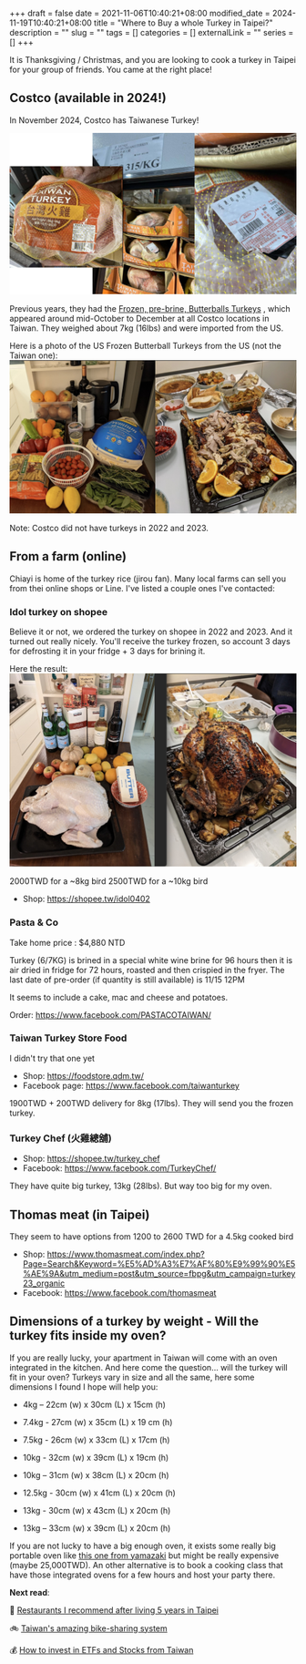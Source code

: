 +++ 
draft = false
date = 2021-11-06T10:40:21+08:00
modified_date = 2024-11-19T10:40:21+08:00
title = "Where to Buy a whole Turkey in Taipei?"
description = ""
slug = "" 
tags = []
categories = []
externalLink = ""
series = []
+++

It is Thanksgiving / Christmas, and you are looking to cook a turkey in Taipei for your group of friends. You came at the right place! 

## Costco (available in 2024!)

In November 2024, Costco has Taiwanese Turkey! 

![Costco Taiwan Turkey 2024](/img/turkey-taipei/turkey-taiwan-2024-costco.jpg)


Previous years, they had the [Frozen, pre-brine,  Butterballs Turkeys](https://www.butterball.com/products/whole-turkey/frozen) , which appeared around mid-October to December at all Costco locations in Taiwan. They weighed about 7kg (16lbs) and were imported from the US.


Here is a photo of the US Frozen Butterball Turkeys from the US (not the Taiwan one): 
![Costco Turkey thanksgiving 2021](/img/turkey-taipei/costco-turkey-thanksgiving.jpg)

Note: Costco did not have turkeys in 2022 and 2023.


## From a farm (online)

Chiayi is home of the turkey rice (jirou fan). Many local farms can sell you from thei online shops or Line. I've listed a couple ones I've contacted: 

### Idol turkey on shopee
Believe it or not, we ordered the turkey on shopee in 2022 and 2023. And it turned out really nicely. 
You'll receive the turkey frozen, so account 3 days for defrosting it in your fridge + 3 days for brining it. 

Here the result: 
![Turkey Thanksgiving - Farm Shopee](/img/turkey-taipei/farm-chiayi-taipei-thanksgiving.jpg)


2000TWD for a ~8kg bird
2500TWD for a ~10kg bird

- Shop: https://shopee.tw/idol0402 



### Pasta & Co
Take home price : $4,880 NTD

Turkey (6/7KG) is brined in a special white wine brine for 96 hours then it is air dried in fridge for 72 hours, roasted and then crispied in the fryer.  The last date of pre-order (if quantity is still available) is 11/15 12PM

It seems to include a cake, mac and cheese and potatoes.

Order: https://www.facebook.com/PASTACOTAIWAN/


### Taiwan Turkey Store Food

I didn't try that one yet
- Shop: https://foodstore.qdm.tw/ 
- Facebook page: https://www.facebook.com/taiwanturkey

1900TWD + 200TWD delivery for 8kg (17lbs). They will send you the frozen turkey. 


### Turkey Chef (火雞總舖)
- Shop: https://shopee.tw/turkey_chef
- Facebook: https://www.facebook.com/TurkeyChef/

They have quite big turkey, 13kg (28lbs). But way too big for my oven.



## Thomas meat (in Taipei)

They seem to have options from 1200 to 2600 TWD for a 4.5kg cooked bird

- Shop: https://www.thomasmeat.com/index.php?Page=Search&Keyword=%E5%AD%A3%E7%AF%80%E9%99%90%E5%AE%9A&utm_medium=post&utm_source=fbpg&utm_campaign=turkey23_organic
- Facebook: https://www.facebook.com/thomasmeat


## Dimensions of a turkey by weight - Will the turkey fits inside my oven? 
If you are really lucky, your apartment in Taiwan will come with an oven integrated in the kitchen. 
And here come the question... will the turkey will fit in your oven? 
Turkeys vary in size and all the same, here some dimensions I found I hope will help you:

- 4kg – 22cm (w) x 30cm (L) x 15cm (h) 

- 7.4kg - 27cm (w) x 35cm (L) x 19 cm (h) 
- 7.5kg - 26cm (w) x 33cm (L) x 17cm (h)

- 10kg - 32cm (w) x 39cm (L) x 19cm (h)
- 10kg – 31cm (w) x 38cm (L) x 20cm (h) 

- 12.5kg - 30cm (w) x 41cm (L) x 20cm (h)   

- 13kg - 30cm (w) x 43cm (L) x 20cm (h)
- 13kg – 33cm (w) x 39cm (L) x 20cm (h)

If you are not lucky to have a big enough oven, it exists some really big portable oven like [this one from yamazaki](https://shop.yamasakitw.com/products/sk-5680m) but might be really expensive (maybe 25,000TWD). An other alternative is to book a cooking class that have those integrated ovens for a few hours and host your party there.

**Next read**:

🍤 [Restaurants I recommend after living 5 years in Taipei](/posts/taipei-restaurants/)

🚲 [Taiwan's amazing bike-sharing system](/posts/taiwan-youbike-bike-sharing/)

💰 [How to invest in ETFs and Stocks from Taiwan](/posts/investing-from-taiwan/)
